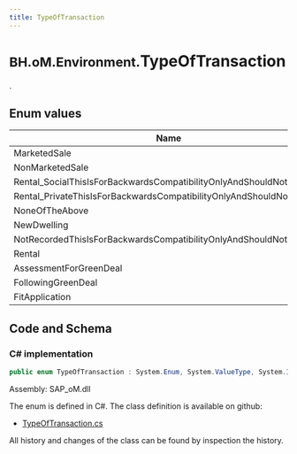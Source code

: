 ```yaml
---
title: TypeOfTransaction
---
```


# <small>BH.oM.Environment.</small>**TypeOfTransaction**

.

## Enum values

| Name            | Description                                                    |
|-----------------|----------------------------------------------------------------|
| MarketedSale |  -  |
| NonMarketedSale |  -  |
| Rental_SocialThisIsForBackwardsCompatibilityOnlyAndShouldNotBeUsed |  -  |
| Rental_PrivateThisIsForBackwardsCompatibilityOnlyAndShouldNotBeUsed |  -  |
| NoneOfTheAbove |  -  |
| NewDwelling |  -  |
| NotRecordedThisIsForBackwardsCompatibilityOnlyAndShouldNotBeUsed |  -  |
| Rental |  -  |
| AssessmentForGreenDeal |  -  |
| FollowingGreenDeal |  -  |
| FitApplication |  -  |


## Code and Schema

### C# implementation

``` C# title="C#"
public enum TypeOfTransaction : System.Enum, System.ValueType, System.IComparable, System.ISpanFormattable, System.IFormattable, System.IConvertible
```

Assembly: SAP_oM.dll

The enum is defined in C#. The class definition is available on github:

- [TypeOfTransaction.cs](https://github.com/BHoM/SAP_Toolkit/blob/develop/SAP_oM/Enums\TypeOfTransaction.cs)

All history and changes of the class can be found by inspection the history.
